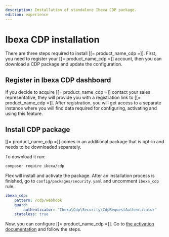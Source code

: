 ```yaml
---
description: Installation of standalone Ibexa CDP package.
edition: experience
---
```


# Ibexa CDP installation

There are three steps required to install [[= product_name_cdp =]].
First, you need to register your [[= product_name_cdp =]] account, then you can download a CDP package and update the configuration. 

## Register in Ibexa CDP dashboard

If you decide to acquire [[= product_name_cdp =]] contact your sales representative,
they will provide you with a registration link to [[= product_name_cdp =]].
After registration, you will get access to a separate instance
where you will find data required for configuring, activating and using this feature.

## Install CDP package

[[= product_name_cdp =]] comes in an additional package that is opt-in and needs to be downloaded separately.

To download it run:

```bash
composer require ibexa/cdp
```

Flex will install and activate the package.
After an installation process is finished, go to `config/packages/security.yaml`
and uncomment `ibexa_cdp` rule.

```yaml
ibexa_cdp:
    pattern: /cdp/webhook
    guard:
        authenticator: 'Ibexa\Cdp\Security\CdpRequestAuthenticator'
    stateless: true
```

Now, you can configure [[= product_name_cdp =]].
Go to [the activation documentation](cdp_activation.md) and follow the steps.
